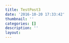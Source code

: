 ```yaml
---
title: TestPost3
date: '2016-10-20 17:33:42'
thumbnail: ''
categories: []
description: ''
layout: 
---
```

